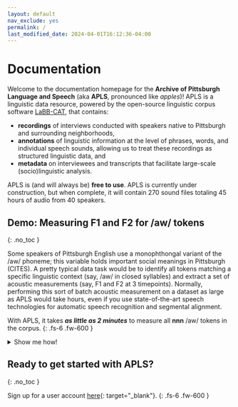 ```yaml
---
layout: default
nav_exclude: yes
permalink: /
last_modified_date: 2024-04-01T16:12:36-04:00
---
```


# Documentation

Welcome to the documentation homepage for the **Archive of Pittsburgh Language and Speech** (aka **APLS**, pronounced like _apples_)!
APLS is a linguistic data resource, powered by the open-source linguistic corpus software [LaBB-CAT](https://sourceforge.net/projects/labbcat/), that contains:
- **recordings** of interviews conducted with speakers native to Pittsburgh and surrounding neighborhoods,
- **annotations** of linguistic information at the level of phrases, words, and individual speech sounds, allowing us to treat these recordings as structured linguistic data, and
- **metadata** on interviewees and transcripts that facilitate large-scale (socio)linguistic analysis.

APLS is (and will always be) **free to use**.
APLS is currently under construction, but when complete, it will contain 270 sound files totaling 45 hours of audio from 40 speakers.
<!-- In total, APLS contains 270 sound files totaling 45 hours of audio from 40 speakers. -->


## Demo: Measuring F1 and F2 for /aw/ tokens
{: .no_toc }

<!-- Each step is illustrated with a screen-cap GIF: back-to-back portions of a single continuous screen-cap. Login test-student, clear Downloads folder for screen-cap, regular-size screen.
- GIF 1: search for orthography ``, segment `6` _from IPA picker_, syllables `.*6.+`, only main participants, and the results page that pops up
  - As of 1 Apr 2024, this yields 2949 results
- GIF 2: click CSV Export, open csv file in Excel, switch back to APLS
- GIF 3: click upload > process with praat, upload file, specify sample points 0.2 0.5 0.8, process, open csv file in Excel
  - Might want to elide some of the processing time (with a note about how long it actually took) for viewability
-->

<!--
Some speakers of Pittsburgh English use a monophthongal variant of the /aw/ phoneme; 
this variable holds important social meanings in Pittsburgh [CITES].
Let's say we want to measure the F1 and F2 of all /aw/ tokens in closed syllables, from all the interviewees in APLS.
With APLS, this is easy as 1-2-3!

1. [search](doc/search) for tokens
  - Using [regular expressions](doc/regex) to search across multiple [annotation layers](doc/layer-reference), we find **nnn** time-aligned /aw/ tokens
    <details><summary>Placeholder GIF</summary>
    <div class="tenor-gif-embed" data-postid="16744516" data-share-method="host" data-aspect-ratio="1.04235" data-width="100%"><a href="https://tenor.com/view/happy-april-fools-april1st-april-first-april1-april-fools-gif-16744516">Happy April Fools April1st GIF</a>from <a href="https://tenor.com/search/happy+april+fools-gifs">Happy April Fools GIFs</a></div> <script type="text/javascript" async src="https://tenor.com/embed.js"></script>
    </details>
1. [extract](doc/export-data) search results to a CSV file
  - We get a search-results file with one token per row, and columns for different [annotation layers](doc/layer-reference)
    <details><summary>Placeholder GIF</summary>
    <div class="tenor-gif-embed" data-postid="13822234" data-share-method="host" data-aspect-ratio="1.24378" data-width="100%"><a href="https://tenor.com/view/hello-april-gif-13822234">Hello April GIF</a>from <a href="https://tenor.com/search/hello+april-gifs">Hello April GIFs</a></div> <script type="text/javascript" async src="https://tenor.com/embed.js"></script>
    </details>
1. [upload](doc/extract-acoustics) search results to APLS's built-in Praat module
  - Our search-results file gets updated with acoustic measurements that we specify (in this case, F1 and F2 at the vowel's 20%, 50%, and 80% timepoints)
    <details><summary>Placeholder GIF</summary>
    <div class="tenor-gif-embed" data-postid="13986018" data-share-method="host" data-aspect-ratio="1" data-width="100%"><a href="https://tenor.com/view/happy-easter-monday-easter-monday-easter-flowers-gif-13986018">Happy Easter Monday Easter Flowers GIF</a>from <a href="https://tenor.com/search/happy+easter+monday-gifs">Happy Easter Monday GIFs</a></div> <script type="text/javascript" async src="https://tenor.com/embed.js"></script>
    </details>

In the span of **less than a minute**, we've obtained 6 formant measurements (F1 & F2 at 3 timepoints) from **nnn** tokens in a convenient data format.
-->


<!-- OR can implement this section as follows, for a more compact view: -->

Some speakers of Pittsburgh English use a monophthongal variant of the /aw/ phoneme; 
this variable holds important social meanings in Pittsburgh (CITES).
A pretty typical data task would be to identify all tokens matching a specific linguistic context (say, /aw/ in closed syllables) and extract a set of acoustic measurements (say, F1 and F2 at 3 timepoints).
Normally, performing this sort of batch acoustic measurement on a dataset as large as APLS would take hours, even if you use state-of-the-art speech technologies for automatic speech recognition and segmental alignment.

With APLS, it takes **_as little as 2 minutes_** to measure all **nnn** /aw/ tokens in the corpus.
{: .fs-6 .fw-600 }

<details><summary>Show me how!</summary>

1. [search](doc/search) for tokens
  - Using [regular expressions](doc/regex) to search across multiple [annotation layers](doc/layer-reference), we find **nnn** time-aligned /aw/ tokens
    <div class="tenor-gif-embed" data-postid="16744516" data-share-method="host" data-aspect-ratio="1.04235" data-width="100%"><a href="https://tenor.com/view/happy-april-fools-april1st-april-first-april1-april-fools-gif-16744516">Happy April Fools April1st GIF</a>from <a href="https://tenor.com/search/happy+april+fools-gifs">Happy April Fools GIFs</a></div> <script type="text/javascript" async src="https://tenor.com/embed.js"></script>
1. [extract](doc/export-data) search results to a CSV file
  - We get a search-results file with one token per row, and columns for different [annotation layers](doc/layer-reference)
    <div class="tenor-gif-embed" data-postid="13822234" data-share-method="host" data-aspect-ratio="1.24378" data-width="100%"><a href="https://tenor.com/view/hello-april-gif-13822234">Hello April GIF</a>from <a href="https://tenor.com/search/hello+april-gifs">Hello April GIFs</a></div> <script type="text/javascript" async src="https://tenor.com/embed.js"></script>
1. [upload](doc/extract-acoustics) search results to APLS's built-in Praat module
  - Our search-results file gets updated with acoustic measurements that we specify (in this case, F1 and F2 at the vowel's 20%, 50%, and 80% timepoints)
    <div class="tenor-gif-embed" data-postid="13986018" data-share-method="host" data-aspect-ratio="1" data-width="100%"><a href="https://tenor.com/view/happy-easter-monday-easter-monday-easter-flowers-gif-13986018">Happy Easter Monday Easter Flowers GIF</a>from <a href="https://tenor.com/search/happy+easter+monday-gifs">Happy Easter Monday GIFs</a></div> <script type="text/javascript" async src="https://tenor.com/embed.js"></script>
</details>

## Ready to get started with APLS?
{: .no_toc }

Sign up for a user account [here](https://docs.google.com/forms/d/e/1FAIpQLSdFclWfbWZ-aM-h3Givrr4mH9T4MjyWaeQ-TpTMriC5mOcoqw/viewform){: target="_blank"}.
{: .fs-6 .fw-600 }
